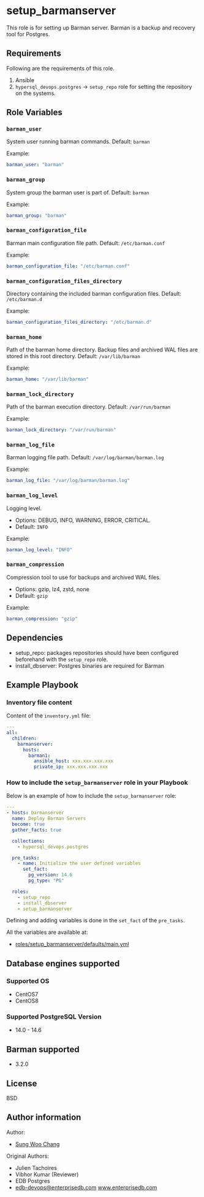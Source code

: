 # setup_barmanserver

This role is for setting up Barman server. Barman is a backup and recovery tool
for Postgres.

## Requirements

Following are the requirements of this role.

1. Ansible
2. `hypersql_devops.postgres` -> `setup_repo` role for setting the repository on
   the systems.

## Role Variables

### `barman_user`

System user running barman commands. Default: `barman`

Example:

```yaml
barman_user: "barman"
```

### `barman_group`

System group the barman user is part of. Default: `barman`

Example:

```yaml
barman_group: "barman"
```

### `barman_configuration_file`

Barman main configuration file path. Default: `/etc/barman.conf`

Example:

```yaml
barman_configuration_file: "/etc/barman.conf"
```

### `barman_configuration_files_directory`

Directory containing the included barman configuration files.
Default: `/etc/barman.d`

Example:

```yaml
barman_configuration_files_directory: "/etc/barman.d"
```

### `barman_home`

Path of the barman home directory. Backup files and archived WAL files are
stored in this root directory. Default: `/var/lib/barman`

Example:

```yaml
barman_home: "/var/lib/barman"
```

### `barman_lock_directory`

Path of the barman execution directory. Default: `/var/run/barman`

Example:

```yaml
barman_lock_directory: "/var/run/barman"
```

### `barman_log_file`

Barman logging file path. Default: `/var/log/barman/barman.log`

Example:

```yaml
barman_log_file: "/var/log/barman/barman.log"
```

### `barman_log_level`

Logging level.

- Options: DEBUG, INFO, WARNING, ERROR, CRITICAL.
- Default: `INFO`

Example:

```yaml
barman_log_level: "INFO"
```

### `barman_compression`

Compression tool to use for backups and archived WAL files.

- Options: gzip, lz4, zstd, none
- Default: `gzip`

Example:

```yaml
barman_compression: "gzip"
```

## Dependencies

- setup_repo: packages repositories should have been configured beforehand with the `setup_repo` role.
- install_dbserver: Postgres binaries are required for Barman

## Example Playbook

### Inventory file content

Content of the `inventory.yml` file:

```yaml
---
all:
  children:
    barmanserver:
      hosts:
        barman1:
          ansible_host: xxx.xxx.xxx.xxx
          private_ip: xxx.xxx.xxx.xxx
```

### How to include the `setup_barmanserver` role in your Playbook

Below is an example of how to include the `setup_barmanserver` role:

```yaml
---
- hosts: barmanserver
  name: Deploy Barman Servers
  become: true
  gather_facts: true

  collections:
    - hypersql_devops.postgres

  pre_tasks:
    - name: Initialize the user defined variables
      set_fact:
        pg_version: 14.6
        pg_type: "PG"

  roles:
    - setup_repo
    - install_dbserver
    - setup_barmanserver
```

Defining and adding variables is done in the `set_fact` of the `pre_tasks`.

All the variables are available at:

- [roles/setup_barmanserver/defaults/main.yml](./defaults/main.yml)

## Database engines supported
### Supported OS
- CentOS7
- CentOS8

### Supported PostgreSQL Version
- 14.0 - 14.6

## Barman supported
- 3.2.0

## License

BSD

## Author information

Author:

- [Sung Woo Chang](https://github.com/dbxpert)

Original Authors:

- Julien Tachoires
- Vibhor Kumar (Reviewer)
- EDB Postgres
- edb-devops@enterprisedb.com www.enterprisedb.com
